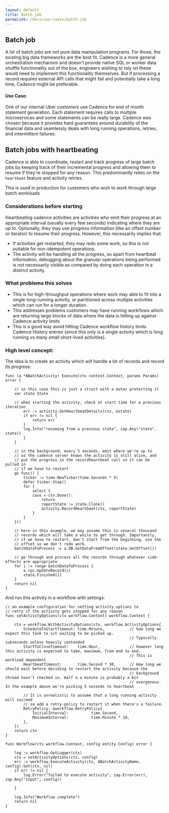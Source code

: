 ```yaml
---
layout: default
title: Batch job
permalink: /docs/use-cases/batch-job
---
```


## Batch job
A lot of batch jobs are not pure data manipulation programs. For those, the existing big data frameworks are the best fit. Cadence is a more general orchestration mechanism and doesn't provide native SQL or worker data shuffle functionality out of the box, engineers wishing to rely on these would need to implement this functionality themselves.
But if processing a record requires external API calls that might fail and potentially take a long time, Cadence might be preferable.

#### Use Case:

One of our internal Uber customers use Cadence for end of month statement generation. Each statement requires calls to multiple microservices and some statements can be really large. Cadence was chosen because it provides hard guarantees around durability of the financial data and seamlessly deals with long running operations, retries, and intermittent failures.

## Batch jobs with heartbeating

Cadence is able to coordinate, restart and track progress of large batch jobs by keeping track of their incremental progress and allowing them to resume if they're stopped for any reason. This predominantly relies on the `heartbeat` feature and activity retries. 

This is used in production for customers who wish to work through large batch workloads 

### Considerations before starting

Heartbeating cadence activities are activities who emit their progress at an appropriate interval (usually every few seconds) indicating where they are up to. Optionally, they may use progress information (like an offset number or iterator) to resume their progress. However, this necessarily implies that:

- If activities get restarted, they may redo some work, so this is not suitable for non-idempotent operations.
- The activity will be handling all the progress, so apart from heartbeat information, debugging about the granular operations being performed is not necessarily visible as compared by doing each operation in a distinct activity. 

### What problems this solves

- This is for high-throughput operations where work may able to fit into a single long-running activity, or partitioned across multiple activities which can run for a longer duration.
- This addresses problems customers may have running workflows which are returning large blocks of data where the data is hitting up against Cadence activity limits
- This is a good way avoid hitting Cadence workflow history limits Cadence History entries (since this only is a single activity which is long running vs many small short-lived activities).

### High level concept:

The idea is to create an activity which will handle a lot of records and record its progress:

```golang
func (a *ABatchActivity) Execute(ctx context.Context, params Params) error {

    // in this case this is just a struct with a mutex protecting it
	var state State

    // when starting the activity, check at start time for a previous iteration 
		err := activity.GetHeartbeatDetails(ctx, &state)
		if err != nil {
			return err
		}
		log.Info("resuming from a previous state", zap.Any("state", state))
		}
	}

    // in the background, every 5 seconds, emit where we're up to
    // so the cadence server knows the activity is still alive, and 
    // put the progress in the recordheartbeat call so it can be pulled in
    // if we have to restart
    go func() {
        ticker := time.NewTicker(time.Seconds * 5)
        defer ticker.Stop()
        for {
            select {
            case <-ctx.Done():
                return
                reportState := state.Clone()
                activity.RecordHeartbeat(ctx, reportState)
            }
        }
    }()

    // here in this example, we may assume this is several thousand 
    // records which will take a while to get through. Importantly, 
    // if we have to restart, don't start from the beginning, use the 
    // offset so we don't redo work.
	batchDataToProcess := a.DB.GetDataFromOffset(state.GetOffset())

    // go through and process all the records through whatever side-effects are appropriate
    for i := range batchDataToProcess {
        a.rpc.UpdateRecord(i)
        state.Finished(i)
    }
	return nil
}
```

And run this activity in a workflow with settings:
```golang
// an example configuration for setting activity options to 
// retry if the activity gets stopped for any reason
func setActivityOptions(ctx workflow.Context) workflow.Context {

	ctx = workflow.WithActivityOptions(ctx, workflow.ActivityOptions{
		ScheduleToStartTimeout: time.Minute,           // how long we expect this task to sit waiting to be picked up. 
                                                       // Typically subseconds unless heavily contended
		StartToCloseTimeout:    time.Hour,             // however long this activity is expected to take, maximum, from end to end. 
                                                       // This is workload dependent
		HeartbeatTimeout:       time.Second * 30,      // How long we should wait before deciding to restart the activity because the 
                                                       // background thread hasn't checked in. Half a a minute is probably a bit 
                                                       // overgenous. In the example above we're picking 5 seconds to heartbeat
		
        // It is unrealistic to assume that a long running activity will succeed
        // so add a retry-policy to restart it when there's a failure. 
        RetryPolicy: &workflow.RetryPolicy{
			InitialInterval:          time.Second,
			MaximumInterval:          time.Minute * 10,
		},
	})
	return ctx
}

func Workflow(ctx workflow.Context, config entity.Config) error {

	log := workflow.GetLogger(ctx)
	ctx = setActivityOptions(ctx, config)
    err := workflow.ExecuteActivity(ctx, ABatchActivityName, config).Get(ctx, nil)
    if err != nil {
        log.Error("failed to execute activity", zap.Error(err), zap.Any("input", config))

    }

	log.Info("Workflow complete")
	return nil
}
```
